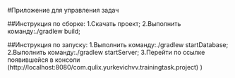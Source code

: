 #Приложение для управления задач

##Инструкция по сборке:
    1.Скачать проект;
    2.Выполнить команду:./gradlew build;
   
##Инструкция по запуску:
    1.Выполнить команду:./gradlew startDatabase;
    2.Выполнить команду:./gradlew startServer;
    3.Перейти по ссылке появившейся в консоли (http://localhost:8080/com.qulix.yurkevichvv.trainingtask.project)
)
